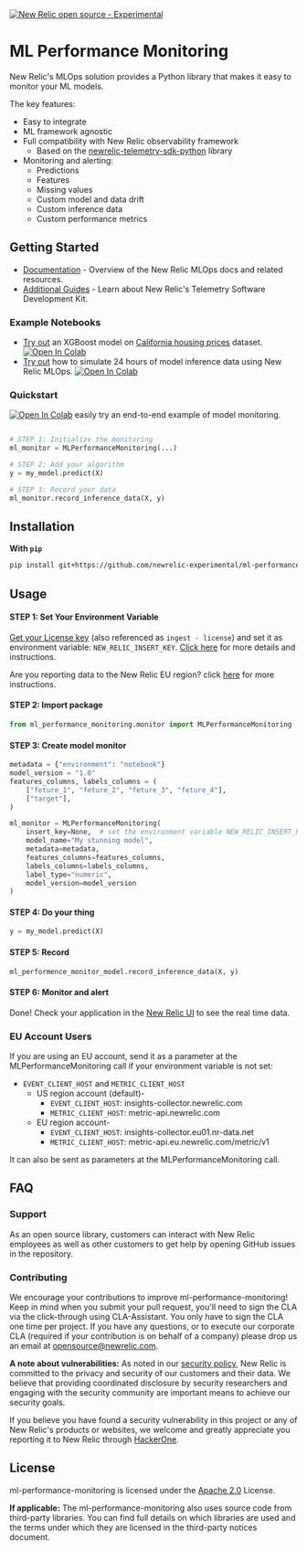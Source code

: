 <a href="https://github.com/newrelic/open-source-office/blob/master/examples/categories/index.md#category-new-relic-experimental">
<picture>
  <source media="(prefers-color-scheme: dark)" srcset="https://raw.githubusercontent.com/newrelic/open-source-office/master/examples/categories/images/dark/Experimental.png">
  <source media="(prefers-color-scheme: light)" srcset="https://raw.githubusercontent.com/newrelic/open-source-office/master/examples/categories/images/Experimental.png">
  <img alt="New Relic open source - Experimental" src="https://raw.githubusercontent.com/newrelic/open-source-office/master/examples/categories/images/Experimental.png">
</picture>
</a>

# ML Performance Monitoring
New Relic's MLOps solution provides a Python library that makes it easy to monitor your ML models.

The key features:
 - Easy to integrate
 - ML framework agnostic
 - Full compatibility with New Relic observability framework
	 - Based on the [newrelic-telemetry-sdk-python](https://github.com/newrelic/newrelic-telemetry-sdk-python) library
 - Monitoring and alerting:
	 - Predictions
	 - Features
	 - Missing values
	 - Custom model and data drift
	 - Custom inference data 
	 - Custom performance metrics

## Getting Started
- [Documentation](https://docs.newrelic.com/docs/mlops/bring-your-own/mlops-byo/) - Overview of the New Relic MLOps docs and related resources.
- [Additional Guides](https://github.com/newrelic/newrelic-telemetry-sdk-python) - Learn about New Relic's Telemetry Software Development Kit.

### Example Notebooks
- [Try out](https://github.com/newrelic-experimental/ml-performance-monitoring/blob/main/examples/XGBoost_on_California_housing_prices_dataset.ipynb) an XGBoost model on [California housing prices](https://scikit-learn.org/stable/modules/generated/sklearn.datasets.fetch_california_housing.html) dataset. [![Open In Colab](https://colab.research.google.com/assets/colab-badge.svg)](https://colab.research.google.com/github/newrelic-experimental/ml-performance-monitoring/blob/main/examples/XGBoost_on_California_housing_prices_dataset.ipynb)
- [Try out](https://github.com/newrelic-experimental/ml-performance-monitoring/blob/main/examples/sklearn.RandomForestClassifier_on_Iris_dataset.ipynb) how to simulate 24 hours of model inference data using New Relic MLOps.  [![Open In Colab](https://colab.research.google.com/assets/colab-badge.svg)](https://colab.research.google.com/github/newrelic-experimental/ml-performance-monitoring/blob/main/examples/sklearn.RandomForestClassifier_on_Iris_dataset.ipynb)

<!--- - TODO - add demo video [Demo: Intro to New Relic MLOps Demo Video](https://...) - Learn by doing! In under 15 minutes, you'll see how you can get your models in observability--->

<!---
## GIF
TODO - add a gif example of our machine learning model dashboard in NR
--->

### Quickstart

 [![Open In Colab](https://colab.research.google.com/assets/colab-badge.svg)](https://colab.research.google.com/github/newrelic-experimental/ml-performance-monitoring/blob/main/examples/XGBoost_on_California_housing_prices_dataset.ipynb) easily try an end-to-end example of model monitoring.


```python

# STEP 1: Initialize the monitoring
ml_monitor = MLPerformanceMonitoring(...)

# STEP 2: Add your algorithm
y = my_model.predict(X)

# STEP 3: Record your data
ml_monitor.record_inference_data(X, y)
```

## Installation
**With `pip`**

```bash
pip install git+https://github.com/newrelic-experimental/ml-performance-monitoring.git
```
<!---**With `conda`**

```sh
TODO - add conda installation code
```--->

## Usage

#### STEP 1: Set Your Environment Variable 
[Get your License key](https://one.newrelic.com/launcher/api-keys-ui.api-keys-launcher) (also referenced as `ingest - license`) and set it as environment variable: `NEW_RELIC_INSERT_KEY`.
[Click here](https://docs.newrelic.com/docs/apis/intro-apis/new-relic-api-keys/#license-key) for more details and instructions.

Are you reporting data to the New Relic EU region? click [here](#eu-account-users) for more instructions.

#### STEP 2: Import package
```python
from ml_performance_monitoring.monitor import MLPerformanceMonitoring
```

#### STEP 3: Create model monitor
```python
metadata = {"environment": "notebook"}
model_version = "1.0"
features_columns, labels_columns = (
    ["feture_1", "feture_2", "feture_3", "feture_4"],
    ["target"],
)

ml_monitor = MLPerformanceMonitoring(
    insert_key=None,  # set the environment variable NEW_RELIC_INSERT_KEY or send your insert key here
    model_name="My stunning model",
    metadata=metadata,
    features_columns=features_columns,
    labels_columns=labels_columns,
    label_type="numeric",
    model_version=model_version
)
```

#### STEP 4: Do your thing
```python
y = my_model.predict(X)
```

#### STEP 5: Record
```python
ml_performence_monitor_model.record_inference_data(X, y)
```

#### STEP 6: Monitor and alert
Done! Check your application in the [New Relic UI](https://one.newrelic.com/nr1-core?filters=%28domain%20%3D%20%27MLOPS%27%20AND%20type%20%3D%20%27MACHINE_LEARNING_MODEL%27%29) to see the real time data.


### EU Account Users
If you are using an EU account, send it as a parameter at the MLPerformanceMonitoring call if your environment variable is not set:
* ``EVENT_CLIENT_HOST`` and ``METRIC_CLIENT_HOST``
  * US region account (default)-
    * ``EVENT_CLIENT_HOST``: insights-collector.newrelic.com
    * ``METRIC_CLIENT_HOST``: metric-api.newrelic.com
  * EU region account-
    * ``EVENT_CLIENT_HOST``: insights-collector.eu01.nr-data.net
    * ``METRIC_CLIENT_HOST``: metric-api.eu.newrelic.com/metric/v1
    
It can also be sent as parameters at the MLPerformanceMonitoring call.

## FAQ
### Support
As an open source library, customers can interact with New Relic employees as well as other customers to get help by opening GitHub issues in the repository.

### Contributing
We encourage your contributions to improve ml-performance-monitoring! Keep in mind when you submit your pull request, you'll need to sign the CLA via the click-through using CLA-Assistant. You only have to sign the CLA one time per project. If you have any questions, or to execute our corporate CLA (required if your contribution is on behalf of a company) please drop us an email at opensource@newrelic.com.

**A note about vulnerabilities:**
As noted in our [security policy](https://github.com/newrelic-experimental/ml-performance-monitoring/security/policy), New Relic is committed to the privacy and security of our customers and their data. We believe that providing coordinated disclosure by security researchers and engaging with the security community are important means to achieve our security goals.

If you believe you have found a security vulnerability in this project or any of New Relic's products or websites, we welcome and greatly appreciate you reporting it to New Relic through [HackerOne](https://hackerone.com/newrelic).

## License
ml-performance-monitoring is licensed under the [Apache 2.0](http://apache.org/licenses/LICENSE-2.0.txt) License.

**If applicable:** 
The ml-performance-monitoring also uses source code from third-party libraries. You can find full details on which libraries are used and the terms under which they are licensed in the third-party notices document.
